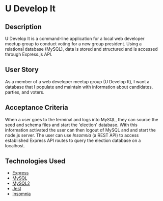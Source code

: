 # U Develop It

## Description

U Develop It is a command-line application for a local web developer meetup group to conduct voting for a new group president. Using a relational database (MySQL), data is stored and structured and is accessed through Express.js API.

## User Story

As a member of a web developer meetup group (U Develop It), I want a database that I populate and maintain with information about candidates, parties, and voters.

## Acceptance Criteria

When a user goes to the terminal and logs into MySQL, they can source the seed and schema files and start the 'election' database. With this information activated the user can then logout of MySQL and and start the node.js server. The user can use *Insomnia* (a REST API) to access established Express API routes to query the election database on a localhost. 

## Technologies Used

* [Express](https://expressjs.com/)
* [MySQL](https://www.mysql.com/)
* [MySQL2](https://www.npmjs.com/package/mysql2)
* [Jest](https://jestjs.io/)
* [Insomnia](https://insomnia.rest/)
